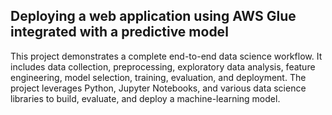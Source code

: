 ## Deploying a web application using AWS Glue integrated with a predictive model

This project demonstrates a complete end-to-end data science workflow. It includes data collection, preprocessing, exploratory data analysis, feature engineering, model selection, training, evaluation, and deployment. The project leverages Python, Jupyter Notebooks, and various data science libraries to build, evaluate, and deploy a machine-learning model.
